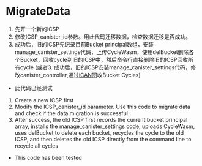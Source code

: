 # MigrateData

1. 先开一个新的ICSP
2. 修改ICSP_canister_id参数。用此代码迁移数据，检查数据迁移是否成功。
3. 成功后，旧的ICSP先记录目前Bucket principal数组，安装manage_canister_settings代码，上传CycleWasm，使用delBucket删除各个Bucket，回收cycle到旧的ICSP中，然后命令行直接删除旧的ICSP回收所有cycle
(或者3. 成功后，旧的ICSP安装manage_canister_settings代码，修改canister_controller,通过[iCAN](https://icantool.app/)回收Bucket Cycles)

- 此代码已经测试

1. Create a new ICSP first
2. Modify the ICSP_canister_id parameter. Use this code to migrate data and check if the data migration is successful.
3. After success, the old ICSP first records the current bucket principal array, installs the manage_canister_settings code, uploads CycleWasm, uses delBucket to delete each bucket, recycles the cycle to the old ICSP, and then deletes the old ICSP directly from the command line to recycle all cycles

- This code has been tested
